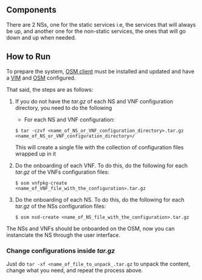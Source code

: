 ## Components

There are 2 NSs, one for the static services i.e, the services that will always be up, and another one for the non-static services, the ones that will go down and up when needed.

## How to Run

To prepare the system, [OSM client](https://osm.etsi.org/wikipub/index.php/OSM_client) must be installed and updated and have a [VIM](https://osm.etsi.org/docs/user-guide/04-vim-setup.html) and [OSM](https://osm.etsi.org/) configured.

That said, the steps are as follows:

1. If you do not have the _tar.gz_ of each NS and VNF configuration directory, you need to do the following
   
     - For each NS and VNF configuration:
     
    ```
    $ tar -czvf <name_of_NS_or_VNF_configuration_directory>.tar.gz <name_of_NS_or_VNF_configuration_directory>/
    ```

    This will create a single file with the collection of configuration files wrapped up in it
    
2. Do the onboarding of each VNF. To do this, do the following for each _tar.gz_ of the VNFs configuration files:
   
    ```
    $ osm vnfpkg-create <name_of_VNF_file_with_the_configuration>.tar.gz
    ```
    
3. Do the onboarding of each NS. To do this, do the following for each _tar.gz_ of the NSs configuration files:
    
    ```
    $ osm nsd-create <name_of_NS_file_with_the_configuration>.tar.gz
    ```
    
The NSs and VNFs should be onboarded on the OSM, now you can instanciate the NS through the user interface.

### Change configurations inside _tar.gz_

Just do `tar -xf <name_of_file_to_unpack_.tar.gz` to unpack the content, change what you need, and repeat the process above.


